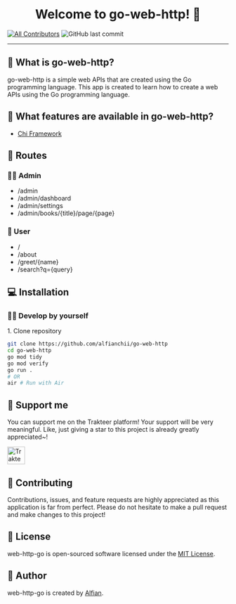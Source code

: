 <h1 align="center">Welcome to go-web-http! 👋</h1>

[![All Contributors](https://img.shields.io/github/contributors/alfianchii/go-web-http)](https://github.com/alfianchii/go-web-http/graphs/contributors)
![GitHub last commit](https://img.shields.io/github/last-commit/alfianchii/go-web-http)

---

<h2 id="about">🤔 What is go-web-http?</h2>

<p>go-web-http is a simple web APIs that are created using the Go programming language. This app is created to learn how to create a web APIs using the Go programming language.</p>

<h2 id="features">🤨 What features are available in go-web-http?</h2>

-   [Chi Framework](https://github.com/go-chi/chi)

<h2 id="routes">👤 Routes</h2>

### 👨‍🏫 Admin

-   /admin
-   /admin/dashboard
-   /admin/settings
-   /admin/books/{title}/page/{page}

### 🧗 User

-   /
-   /about
-   /greet/{name}
-   /search?q={query}

<h2 id="installation">💻 Installation</h2>

<h3 id="develop-yourself">🏃‍♂️ Develop by yourself</h3>
1. Clone repository

```bash
git clone https://github.com/alfianchii/go-web-http
cd go-web-http
go mod tidy
go mod verify
go run .
# OR
air # Run with Air
```

<h2 id="support">💌 Support me</h2>

<p>You can support me on the Trakteer platform! Your support will be very meaningful. Like, just giving a star to this project is already greatly appreciated~!</p>

<a href="https://trakteer.id/alfianchii/tip" target="_blank"><img id="wse-buttons-preview" src="https://cdn.trakteer.id/images/embed/trbtn-red-5.png" height="40" style="border:0px;height:40px;" alt="Trakteer Me"></a>

<h2 id="contribution">🤝 Contributing</h2>

<p>Contributions, issues, and feature requests are highly appreciated as this application is far from perfect. Please do not hesitate to make a pull request and make changes to this project!</p>

<h2 id="license">📝 License</h2>

web-http-go is open-sourced software licensed under the [MIT License](./LICENSE).

<h2 id="author">🧍 Author</h2>

<p>web-http-go is created by <a href="https://instagram.com/alfianchii">Alfian</a>.</p>
